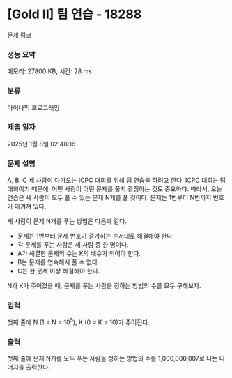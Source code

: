 # [Gold II] 팀 연습 - 18288 

[문제 링크](https://www.acmicpc.net/problem/18288) 

### 성능 요약

메모리: 27800 KB, 시간: 28 ms

### 분류

다이나믹 프로그래밍

### 제출 일자

2025년 1월 8일 02:48:16

### 문제 설명

<p>A, B, C 세 사람이 다가오는 ICPC 대회를 위해 팀 연습을 하려고 한다. ICPC 대회는 팀 대회이기 때문에, 어떤 사람이 어떤 문제를 풀지 결정하는 것도 중요하다. 따라서, 오늘 연습은 세 사람이 모두 풀 수 있는 문제 N개를 풀 것이다. 문제는 1번부터 N번까지 번호가 매겨져 있다.</p>

<p>세 사람이 문제 N개를 푸는 방법은 다음과 같다.</p>

<ul>
	<li>문제는 1번부터 문제 번호가 증가하는 순서대로 해결해야 한다.</li>
	<li>각 문제를 푸는 사람은 세 사람 중 한 명이다.</li>
	<li>A가 해결한 문제의 수는 K의 배수가 되어야 한다.</li>
	<li>B는 문제를 연속해서 풀 수 없다.</li>
	<li>C는 한 문제 이상 해결해야 한다.</li>
</ul>

<p>N과 K가 주어졌을 때, 문제를 푸는 사람을 정하는 방법의 수를 모두 구해보자.</p>

### 입력 

 <p>첫째 줄에 N (1 ≤ N ≤ 10<sup>5</sup>), K (0 ≤ K ≤ 10)가 주어진다.</p>

### 출력 

 <p>첫째 줄에 문제 N개를 모두 푸는 사람을 정하는 방법의 수를 1,000,000,007로 나눈 나머지를 출력한다.</p>

